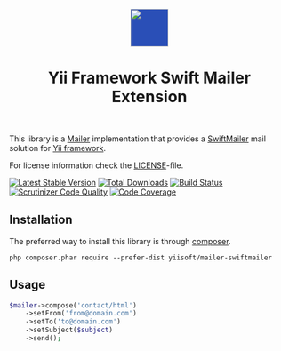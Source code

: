 <p align="center">
    <a href="https://swiftmailer.symfony.com/" target="_blank" rel="external">
        <img src="https://swiftmailer.symfony.com/images/logo.png" height="68px" style="background-color:#2a4fb7">
    </a>
    <h1 align="center">Yii Framework Swift Mailer Extension</h1>
    <br>
</p>

This library is a [Mailer](https://github.com/yiisoft/mailer) implementation that provides a [SwiftMailer](https://swiftmailer.symfony.com/) mail solution 
for [Yii framework](http://www.yiiframework.com).

For license information check the [LICENSE](LICENSE.md)-file.

[![Latest Stable Version](https://poser.pugx.org/yiisoft/mailer-swiftmailer/v/stable.png)](https://packagist.org/packages/yiisoft/mailer-swiftmailer)
[![Total Downloads](https://poser.pugx.org/yiisoft/mailer-swiftmailer/downloads.png)](https://packagist.org/packages/yiisoft/mailer-swiftmailer)
[![Build Status](https://travis-ci.org/yiisoft/mailer-swiftmailer.svg?branch=master)](https://travis-ci.org/yiisoft/mailer-swiftmailer)
[![Scrutinizer Code Quality](https://scrutinizer-ci.com/g/yiisoft/mailer-swiftmailer/badges/quality-score.png?b=master)](https://scrutinizer-ci.com/g/yiisoft/mailer-swiftmailer/?branch=master)
[![Code Coverage](https://scrutinizer-ci.com/g/yiisoft/mailer-swiftmailer/badges/coverage.png?b=master)](https://scrutinizer-ci.com/g/yiisoft/mailer-swiftmailer/?branch=master)

## Installation

The preferred way to install this library is through [composer](http://getcomposer.org/download/).

```
php composer.phar require --prefer-dist yiisoft/mailer-swiftmailer
```

## Usage

```php
$mailer->compose('contact/html')
    ->setFrom('from@domain.com')
    ->setTo('to@domain.com')
    ->setSubject($subject)
    ->send();
```
